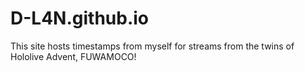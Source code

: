 # D-L4N.github.io
This site hosts timestamps from myself for streams from the twins of Hololive Advent, FUWAMOCO!

